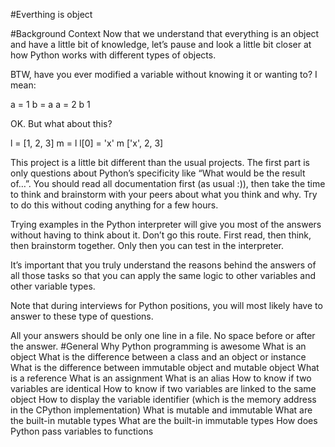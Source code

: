 #Everthing is object

#Background Context Now that we understand that everything is an object and have a little bit of knowledge, let’s pause and look a little bit closer at how Python works with different types of objects.

BTW, have you ever modified a variable without knowing it or wanting to? I mean:

a = 1 b = a a = 2 b 1

OK. But what about this?

l = [1, 2, 3] m = l l[0] = 'x' m ['x', 2, 3]

This project is a little bit different than the usual projects. The first part is only questions about Python’s specificity like “What would be the result of…”. You should read all documentation first (as usual :)), then take the time to think and brainstorm with your peers about what you think and why. Try to do this without coding anything for a few hours.

Trying examples in the Python interpreter will give you most of the answers without having to think about it. Don’t go this route. First read, then think, then brainstorm together. Only then you can test in the interpreter.

It’s important that you truly understand the reasons behind the answers of all those tasks so that you can apply the same logic to other variables and other variable types.

Note that during interviews for Python positions, you will most likely have to answer to these type of questions.

All your answers should be only one line in a file. No space before or after the answer. #General Why Python programming is awesome What is an object What is the difference between a class and an object or instance What is the difference between immutable object and mutable object What is a reference What is an assignment What is an alias How to know if two variables are identical How to know if two variables are linked to the same object How to display the variable identifier (which is the memory address in the CPython implementation) What is mutable and immutable What are the built-in mutable types What are the built-in immutable types How does Python pass variables to functions
